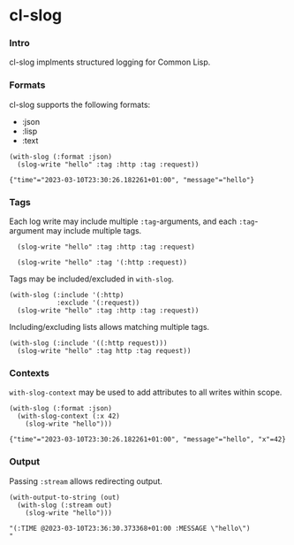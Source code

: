 # cl-slog

### Intro
cl-slog implments structured logging for Common Lisp.

### Formats
cl-slog supports the following formats:

- :json
- :lisp
- :text

```
(with-slog (:format :json)
  (slog-write "hello" :tag :http :tag :request))

{"time"="2023-03-10T23:30:26.182261+01:00", "message"="hello"}
```

### Tags
Each log write may include multiple `:tag`-arguments, and each `:tag`-argument may include multiple tags.

```
  (slog-write "hello" :tag :http :tag :request)
```
```
  (slog-write "hello" :tag '(:http :request))
```

Tags may be included/excluded in `with-slog`.

```
(with-slog (:include '(:http)
            :exclude '(:request))
  (slog-write "hello" :tag :http :tag :request))
```

Including/excluding lists allows matching multiple tags.

```
(with-slog (:include '((:http request)))
  (slog-write "hello" :tag http :tag request))
```

### Contexts
```with-slog-context``` may be used to add attributes to all writes within scope.

```
(with-slog (:format :json)
  (with-slog-context (:x 42)
    (slog-write "hello")))

{"time"="2023-03-10T23:30:26.182261+01:00", "message"="hello", "x"=42}
```

### Output
Passing `:stream` allows redirecting output.

```
(with-output-to-string (out)
  (with-slog (:stream out)
    (slog-write "hello")))

"(:TIME @2023-03-10T23:36:30.373368+01:00 :MESSAGE \"hello\")
"
```